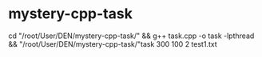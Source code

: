 # mystery-cpp-task

cd "/root/User/DEN/mystery-cpp-task/" && g++ task.cpp -o task -lpthread  && "/root/User/DEN/mystery-cpp-task/"task 300 100 2 test1.txt